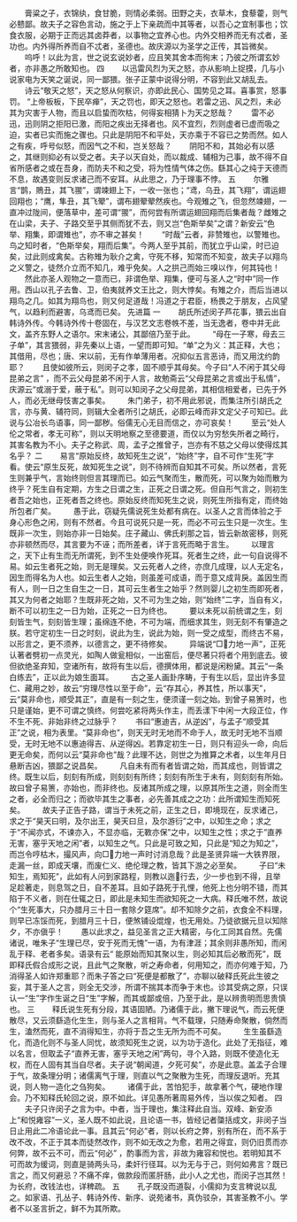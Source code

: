 <!-- { "loadSidebar": true } -->
　　膏粱之子，衣锦纨，食甘脆，则情必柔弱。田野之夫，衣草木，食藜藿，则气必戆鄙。故夫子之容色言动，施之于上下亲疏而中其等者，以吾心之宜制事也；饮食衣服，必期于正而远其卤莽者，以事物之宜养心也。内外交相养而无有忒者，圣功也。内外得所养而自不忒者，圣德也。故庆源以为圣学之正传，其旨微矣。 
　　呜呼！以此为言，世之说玄说妙者，应且笑其舍本而徇末；乃彼之所谓玄妙者，亦非愚之所敢知也。 
四 
　　以迅雷风烈为天之怒，亦从影响上捉摸，几与小说家电为天笑之诞说，同一鄙猥。张子正蒙中说得分明，不容到此又胡乱去。 
　　诗云“敬天之怒”，天之怒从何察识，亦即此民心、国势见之耳。喜事赏，怒事罚。 “上帝板板，下民卒瘅”，天之罚也，即天之怒也。若雷之迅、风之烈，未必其为灾害于人物，而且以启蛰而吹枯，何得妄相猜卜为天之怒哉？ 
　　雷不必迅，迅则阴之拒阳已激，而阳之疾出无择者也。风不宜烈，烈则虚者已虚而吸之迫，实者已实而施之骤也。只此是阴阳不和平处，天亦乘于不容已之势而然。如人之有疾，呼号似怒，而因气之不和，岂关怒哉？ 
　　阴阳不和，其始必有以感之，其继则抑必有以受之者。夫子以天自处，而以裁成、辅相为己事，故不得不自省所感者之或在吾身，而防夫不和之受，将为性情气体之伤。繇其心之纯于天德而不息，故遇变则反求诸己而不安耳。从此思之，乃于理事不悖。 
五
　　尔雅言“鹊，鵙丑，其飞翪”，谓竦翅上下，一收一张也；“鸢，乌丑，其飞翔”，谓运翅回翔也；“鹰，隼丑，其飞翚”，谓布翅翚翚然疾也。今观雉之飞，但忽然竦翅，一直冲过陇间，便落草中，差可谓“翪”，而何尝有所谓运翅回翔而后集者哉？雌雉之在山梁，夫子、子路交至乎其侧而犹不去，则又岂“色斯举矣”之谓？新安云“色举、翔集，即谓雉也”，亦不审之甚矣！ 
　　“时哉”云者，非赞雉也，以警雉也。鸟之知时者，“色斯举矣，翔而后集”。今两人至乎其前，而犹立乎山梁，时已迫矣，过此则成禽矣。古称雉为耿介之禽，守死不移，知常而不知变，故夫子以翔鸟之义警之，徒然介立而不知几，难乎免矣。人之拱己而始三嗅以作，何其钝也！ 
　　然此亦圣人观物之一意而已，非谓色举、翔集，便可与圣人之“时中”同一作用。西山以孔子去鲁、卫，伯夷就养文王比之，则大悖矣。有雉之介，而后当进以翔鸟之几。如其为翔鸟也，则又何足道哉！冯道之于君臣，杨畏之于朋友，占风望气，以趋利而避害，乌鸢而已矣。 
先进篇
一
　　胡氏所述闵子芦花事，猥云出自韩诗外传。今韩诗外传十卷固在，与汉艺文志卷帙不差，当无逸者，卷中并无此文，盖齐东野人之语尔。宋末诸公，其鄙倍乃至于此。 
　　“母在一子寒，母去三子单”，其言猥弱，非先秦以上语，一望而即可知。“单”之为义：其正释，大也；其借用，尽也；唐、宋以前，无有作单薄用者。况抑似五言恶诗，而又用沈约韵耶？ 
　　且使如彼所云，则闵子之孝，固不顺乎其母矣。今子曰“人不闲于其父母昆弟之言” ，而不云父母昆弟不闲于人言，故勉斋云“父母昆弟之言或出于私情”，庆源云“或溺于爱，蔽于私”。则可以知闵子之父母昆弟，其相信相爱者，已先于外人，而必无继母忮害之事矣。 
　　朱门弟子，初不用此邪说，而集注所引胡氏之言，亦与黄、辅符同，则辑大全者所引之胡氏，必即云峰而非文定父子可知已。此说与公冶长鸟语事，同一鄙秽。俗儒无心无目而信之，亦可哀矣！ 
　　至云“处人伦之常者，孝无可称”，则以天明地察之至德要道，而仅以为穷愁失所者之畸行，其害名教为不小。夫子之称武、周，孟子之推曾子，岂亦有不慈之父母以使得炫其名乎？ 
二
　　易言“原始反终，故知死生之说”，“始终”字，自不可作“生死”字看。使云“原生反死，故知死生之说”，则不待辨而自知其不可矣。所以然者，言死生则兼乎气，言始终则但言其理而已。如云气聚而生，散而死，可以聚为始而散为终乎？死生自有定期，方生之日谓之生，正死之日谓之死。但自形气言之，则初生者吾之始也，正死者吾之终也。原始反终而知死生之说，则死生所指有定，而终始所包者广矣。 
　　愚于此，窃疑先儒说死生处都有病在。以圣人之言而体验之于身心形色之闲，则有不然者。今且可说死只是一死，而必不可云生只是一次生。生既非一次生，则始亦非一日始矣。庄子藏山、佛氏刹那之旨，皆云新故密移，则死亦非顿然而尽，其言要为不诬；而所差者，详于言死而略于言生。 
　　以理言之，天下止有生而无所谓死，到不生处便唤作死耳。死者生之终，此一句自说得不易。如云生者死之始，则无是理矣。又云死者人之终，亦庶几成理，以人无定名，因生而得名为人也。如云生者人之始，则虽差可成语，而于意又成背戾。盖因生而有人，则一日之生自生之一日，其可云生者生之始乎？然则婴儿之初生而即死者，其又为何者之始耶？生既非死之始，又不可为生之始，则“始终”二字，当自有义，断不可以初生之一日为始，正死之一日为终也。 
　　要以未死以前统谓之生，刻刻皆生气，刻刻皆生理；虽绵连不绝，不可为端，而细求其生，则无刻不有肇造之朕。若守定初生一日之时刻，说此为生，说此为始，则一受之成型，而终古不易，以形言之，更不须养，以德言之，更不待修矣。 
　　异端说“□力地一声”，正死认著者劈初一点灵光，如陶人做瓮相似，一出窑后，便尽著只将者个用到底去。彼但欲绝圣弃知，空诸所有，故将有生以后，德撰体用，都说是闲粉黛。其云“一条白练去”，正以此为娘生面耳。 
　　古之圣人画卦序畴，于有生以后，显出许多显仁、藏用之妙，故云“穷理尽性以至于命”，云“存其心，养其性，所以事天”，云“莫非命也，顺受其正”，直是有一刻之生，便须谨一刻之始。到曾子易箦时，也只是谨始，更不可谓之慎终。何尝吃紧将两头作主，而丢漾下中闲一大段正位，作不生不死、非始非终之过脉乎？ 
　　书曰“惠迪吉，从逆凶”，与孟子“顺受其正”之说，相为表里。“莫非命也”，则天无时无地而不命于人，故无时无地不当顺受，无时无地不以惠迪得吉、从逆得凶。若靠定初生一日，则只有迎头一命，向后更无命矣，而何以云“莫非命也”哉？此理不达，则世之为推算之术者，以生年月日悬断吉凶，猥鄙之说昌矣。 
　　凡自未有而有者皆谓之始，而其成也，则皆谓之终。既生以后，刻刻有所成，则刻刻有所终；刻刻有所生于未有，则刻刻有所始。故曰曾子易箦，亦始也，而非终也。反诸其所成之理，以原其所生之道，则全而生之者，必全而归之；而欲毕其生之事者，必先善其成之之功：此所谓知生而知死矣。 
　　故夫子正告子路，谓当于未死之前，正生之日，即境现在，反求诸己，求之于“昊天曰明，及尔出王，昊天曰旦，及尔游衍”之中，以知生之命；求之于“不闻亦式，不谏亦入，不显亦临，无斁亦保”之中，以知生之性；求之于“直养无害，塞乎天地之闲”者，以知生之气。只此是可致之知，只此是“知之为知之”，而岂令哼枯木，撮风声，向□力地一声时讨消息哉？此是圣贤异端一大铁界限，走漏一丝，即成天壤，而废仁义、绝伦理之教，皆其下游之必至矣。 
　　子曰“未知生，焉知死”，此如有人问到家路程，则教以迤行去，少一步也到不得，且举足趁著走，则息驾之日，自不差耳。且如子路死于孔悝，他死上也分明不错，而其陷于不义者，则在仕辄之日，即此是未知生而欲知死之一大病。释氏唯不然，故说个“生死事大，只办腊月三十日一套除夕筵席”。却不知除夕之前，衣食全不料理，则早已冻馁而死，到腊月三十日，便煞铺设焜煌，也无用处。乃徒欲据元旦以知除夕，不亦傎乎！ 
　　愚以此求之，益见圣言之正大精密，与化工同其自然。先儒诸说，唯朱子“生理已尽，安于死而无愧”一语，为有津涯；其余则非愚所知，而闲乱于释、老者多矣。语录有云“ 能原始而知其聚以生，则必知其后必散而死”，既即释氏假合成形之说，且此气之聚散，听之寿命者，何用知之，而亦何难于知，乃消得圣人如许郑重耶？而朱子答之曰“死便是都散了”，亦聊以破释氏死此生彼之妄，其于圣人之言，则全无交涉，所谓不揣其本而争于末也。诊其受病之原，只误认一“生”字作生诞之日“生”字解，而其或鄙或倍，乃至于此，是以辨贵明而思贵慎也。 
三
　　释氏说生死有分段，其语固陋。乃诸儒于此，撇下理说气，而云死便散尽，又云须繇造化生生，则与圣人之言相背。气不载理，只随寿命聚散，倘然而生，溘然而死，直不消得知生，亦将于吾之生无所为而不可矣。 
　　生生虽繇造化，而造化则不与圣人同忧，故须知死生之说，以为功于造化。此处了无指征，难以名言，但取孟子“直养无害，塞乎天地之闲”两句，寻个入路，则既不使造化无权，而在人固有其当自尽者。夫子说“朝闻道，夕死可矣”，亦是此意。盖孟子合理于气，故条理分明；诸儒离气于理，则直以气之聚散为生死，而理反退听。充其说，则人物一造化之刍狗矣。 
　　诸儒于此，苦怕犯手，故拿著个气，硬地作理会。乃不知释氏轮回之说，原不如此。详见愚所著周易外传，当以俟之知者。 
四
　　夫子只许闵子之言为中。中者，当于理也，集注释此自当。双峰、新安添上“和悦雍容”一义，圣人既不如此说，且论语一书，皆经记者櫽括成文，非闵子当日止用此二冷语论此一事。且其云“何必”者，则以长府之弊，别有所在，而不系于改不改，不正于其本而徒然改作，则不如无改之为愈，若用之得宜，则仍旧贯而亦何弊，故不云不可，而云“何必” ，酌事而为言，非故为雍容和悦也。若明知其不可而故为缓词，则直是骑两头马，柔奸行径耳。以为无与于己，则何如弗言？既已言之，而又何避忌？不痛不痒，做款段而匿肝肠，此小人之尤也，而闵子岂其然！为长府，改钱法也，详稗疏。 五
　　孔子既没而道裂，小儒抑为支言稗说以乱之。如家语、孔丛子、韩诗外传、新序、说苑诸书，真伪驳杂，其害圣教不小。学者不以圣言折之，鲜不为其所欺。 
